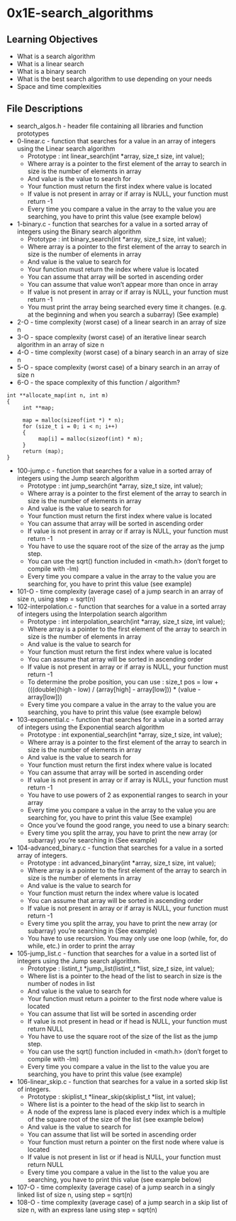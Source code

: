 # 0x1E-search_algorithms

## Learning Objectives

* What is a search algorithm
* What is a linear search
* What is a binary search
* What is the best search algorithm to use depending on your needs
* Space and time complexities

## File Descriptions

* search_algos.h - header file containing all libraries and function prototypes
* 0-linear.c - function that searches for a value in an array of integers using the Linear search algorithm
    * Prototype : int linear_search(int *array, size_t size, int value);
    * Where array is a pointer to the first element of the array to search in
    size is the number of elements in array
    * And value is the value to search for
    * Your function must return the first index where value is located
    * If value is not present in array or if array is NULL, your function must return -1
    * Every time you compare a value in the array to the value you are searching, you have to print this value (see example below)
* 1-binary.c - function that searches for a value in a sorted array of integers using the Binary search algorithm
    * Prototype : int binary_search(int *array, size_t size, int value);
    * Where array is a pointer to the first element of the array to search in
    size is the number of elements in array
    * And value is the value to search for
    * Your function must return the index where value is located
    * You can assume that array will be sorted in ascending order
    * You can assume that value won’t appear more than once in array
    * If value is not present in array or if array is NULL, your function must return -1
    * You must print the array being searched every time it changes. (e.g. at the beginning and when you search a subarray) (See example)
* 2-O - time complexity (worst case) of a linear search in an array of size n
* 3-O - space complexity (worst case) of an iterative linear search algorithm in an array of size n
* 4-O - time complexity (worst case) of a binary search in an array of size n
* 5-O - space complexity (worst case) of a binary search in an array of size n
* 6-O - the space complexity of this function / algorithm?
```
int **allocate_map(int n, int m)
{
     int **map;

     map = malloc(sizeof(int *) * n);
     for (size_t i = 0; i < n; i++)
     {
          map[i] = malloc(sizeof(int) * m);
     }
     return (map);
}
```
* 100-jump.c - function that searches for a value in a sorted array of integers using the Jump search algorithm
    * Prototype : int jump_search(int *array, size_t size, int value);
    * Where array is a pointer to the first element of the array to search in
    size is the number of elements in array
    * And value is the value to search for
    * Your function must return the first index where value is located
    * You can assume that array will be sorted in ascending order
    * If value is not present in array or if array is NULL, your function must return -1
    * You have to use the square root of the size of the array as the jump step.
    * You can use the sqrt() function included in <math.h> (don’t forget to compile with -lm)
    * Every time you compare a value in the array to the value you are searching for, you have to print this value (see example)
* 101-O - time complexity (average case) of a jump search in an array of size n, using step = sqrt(n)
* 102-interpolation.c - function that searches for a value in a sorted array of integers using the Interpolation search algorithm
    * Prototype : int interpolation_search(int *array, size_t size, int value);
    * Where array is a pointer to the first element of the array to search in
    size is the number of elements in array
    * And value is the value to search for
    * Your function must return the first index where value is located
    * You can assume that array will be sorted in ascending order
    * If value is not present in array or if array is NULL, your function must return -1
    * To determine the probe position, you can use : size_t pos = low + (((double)(high - low) / (array[high] - array[low])) * (value - array[low]))
    * Every time you compare a value in the array to the value you are searching, you have to print this value (see example below)
* 103-exponential.c - function that searches for a value in a sorted array of integers using the Exponential search algorithm
    * Prototype : int exponential_search(int *array, size_t size, int value);
    * Where array is a pointer to the first element of the array to search in
    size is the number of elements in array
    * And value is the value to search for
    * Your function must return the first index where value is located
    * You can assume that array will be sorted in ascending order
    * If value is not present in array or if array is NULL, your function must return -1
    * You have to use powers of 2 as exponential ranges to search in your array
    * Every time you compare a value in the array to the value you are searching for, you have to print this value (See example)
    * Once you’ve found the good range, you need to use a binary search:
    * Every time you split the array, you have to print the new array (or subarray) you’re searching in (See example)
* 104-advanced_binary.c - function that searches for a value in a sorted array of integers.
    * Prototype : int advanced_binary(int *array, size_t size, int value);
    * Where array is a pointer to the first element of the array to search in
    size is the number of elements in array
    * And value is the value to search for
    * Your function must return the index where value is located
    * You can assume that array will be sorted in ascending order
    * If value is not present in array or if array is NULL, your function must return -1
    * Every time you split the array, you have to print the new array (or subarray) you’re searching in (See example)
    * You have to use recursion. You may only use one loop (while, for, do while, etc.) in order to print the array
* 105-jump_list.c - function that searches for a value in a sorted list of integers using the Jump search algorithm.
    * Prototype : listint_t *jump_list(listint_t *list, size_t size, int value);
    * Where list is a pointer to the head of the list to search in
    size is the number of nodes in list
    * And value is the value to search for
    * Your function must return a pointer to the first node where value is located
    * You can assume that list will be sorted in ascending order
    * If value is not present in head or if head is NULL, your function must return NULL
    * You have to use the square root of the size of the list as the jump step.
    * You can use the sqrt() function included in <math.h> (don’t forget to compile with -lm)
    * Every time you compare a value in the list to the value you are searching, you have to print this value (see example)
* 106-linear_skip.c - function that searches for a value in a sorted skip list of integers.
    * Prototype : skiplist_t *linear_skip(skiplist_t *list, int value);
    * Where list is a pointer to the head of the skip list to search in
    * A node of the express lane is placed every index which is a multiple of the square root of the size of the list (see example below)
    * And value is the value to search for
    * You can assume that list will be sorted in ascending order
    * Your function must return a pointer on the first node where value is located
    * If value is not present in list or if head is NULL, your function must return NULL
    * Every time you compare a value in the list to the value you are searching, you have to print this value (see example below)
* 107-O - time complexity (average case) of a jump search in a singly linked list of size n, using step = sqrt(n)
* 108-O - time complexity (average case) of a jump search in a skip list of size n, with an express lane using step = sqrt(n)

